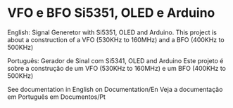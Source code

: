 # VFO e BFO Si5351, OLED e Arduino 


English:
Signal Generetor with Si5351, OLED and Arduino.
This project is about a construction of a VFO (530KHz to 160MHz) and a BFO (400KHz to 500KHz) 

Português:
Gerador de Sinal com Si5341, OLED and Arduino
Este projeto é sobre a construção de um VFO (530KHz to 160MHz) e um BFO (400KHz to 500KHz) 

See documentation in English on Documentation/En
Veja a documentação em Português em Documentos/Pt


